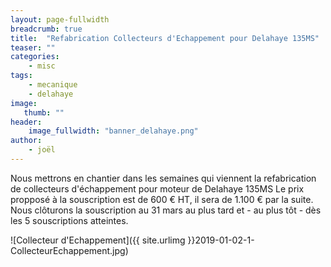 ```yaml
---
layout: page-fullwidth
breadcrumb: true
title:  "Refabrication Collecteurs d'Echappement pour Delahaye 135MS"
teaser: ""
categories:
    - misc
tags:
    - mecanique
    - delahaye
image:
   thumb: ""
header:
    image_fullwidth: "banner_delahaye.png"
author:
    - joël
---
```


Nous mettrons en chantier dans les semaines qui viennent la refabrication de collecteurs d'échappement pour moteur de Delahaye 135MS
Le prix propposé à la souscription est de 600 € HT, il sera de 1.100 € par la suite.
Nous clôturons la souscription au 31 mars au plus tard et - au plus tôt - dès les 5 souscriptions atteintes.

![Collecteur d'Echappement]({{ site.urlimg }}2019-01-02-1-CollecteurEchappement.jpg)

